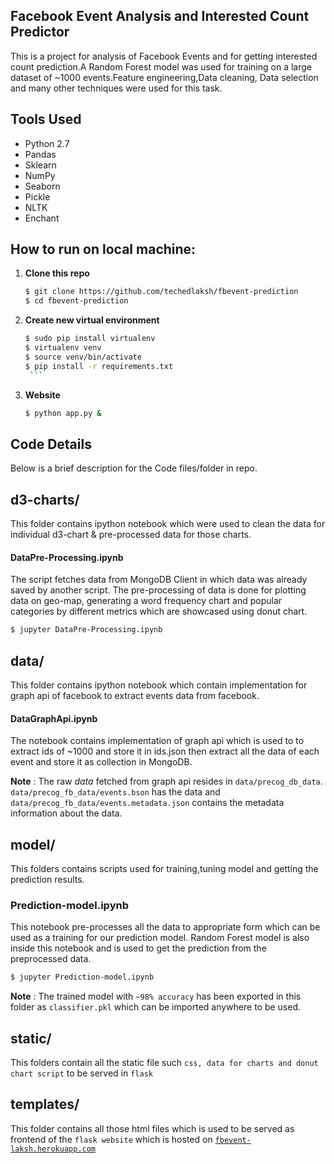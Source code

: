 ## Facebook Event Analysis and Interested Count Predictor

This is a project for analysis of Facebook Events and for getting interested count prediction.A Random Forest model was used for training on a large dataset of ~1000 events.Feature engineering,Data cleaning, Data selection and many other techniques were used for this task.

## Tools Used

* Python 2.7
* Pandas
* Sklearn
* NumPy
* Seaborn
* Pickle
* NLTK
* Enchant
## How to run on local machine:

1. **Clone this repo**

      ```sh
      $ git clone https://github.com/techedlaksh/fbevent-prediction
      $ cd fbevent-prediction
      ```
2. **Create new virtual environment**

      ```sh
      $ sudo pip install virtualenv
      $ virtualenv venv
      $ source venv/bin/activate
      $ pip install -r requirements.txt
       ```
3. **Website**

    ```sh
    $ python app.py &
    ```
## Code Details

Below is a brief description for the Code files/folder in repo.

## d3-charts/

This folder contains ipython notebook which were used to clean the data for individual d3-chart & pre-processed data for those charts.

#### DataPre-Processing.ipynb

The script fetches data from MongoDB Client in which data was already saved by another script. The pre-processing of data is done for plotting data on geo-map, generating a word frequency chart and popular categories by different metrics which are showcased using donut chart.

```sh
$ jupyter DataPre-Processing.ipynb
```

## data/
This folder contains ipython notebook which contain implementation for graph api of facebook to extract events data from facebook.

#### DataGraphApi.ipynb
The notebook contains implementation of graph api which is used to to extract ids of ~1000 and store it in ids.json then extract all the data of each event and store it as collection in MongoDB.

**Note** : The raw *data* fetched from graph api resides in `data/precog_db_data`. `data/precog_fb_data/events.bson` has the data and `data/precog_fb_data/events.metadata.json` contains the metadata information about the data.

## model/

This folders contains scripts used for training,tuning model and getting the prediction results.

### Prediction-model.ipynb
This notebook pre-processes all the data to appropriate form which can be used as a training for our prediction model. Random Forest model is also inside this notebook and is used to get the prediction from  the preprocessed data.

```sh
$ jupyter Prediction-model.ipynb
```

**Note** : The trained model with `~98% accuracy` has been exported in this folder as `classifier.pkl` which can be imported anywhere to be used.

## static/ 
This folders contain all the static file such `css, data for charts and donut chart script` to be served in `flask`

## templates/
This folder contains all those html files which is used to be served as frontend of the `flask website` which is hosted on [`fbevent-laksh.herokuapp.com`](//fbevent-laksh.herokuapp.com)



